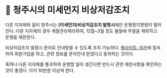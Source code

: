 # 󰏢 청주시의 미세먼지 비상저감조치





다른 지자체와 달리 청주시는 **(미세먼지)비상저감조치 발령시**에만 운행정지명령이 떨어진다. 다른
지자체의 경우 계절관리제라하여, 12월~3월 정도 봄철에 주말을 제외하고 운행을 제한한다.

비상저감조치 발령시 문자로 안내받을 수 있도록 조치 가능하다. [웹사이트:
미카](https://www.mecar.or.kr/main.do)에 접속하여 회원가입을 하고, 관련 정보를 문자안내 받겠다고
동의하는 것이다.

혹여나 다른 지자체를 통과하여 운행할 일이 생긴다면 반드시 관련 제한사항을 확인하는것이 좋겠다. 이거
10만원 이상씩 한다.

